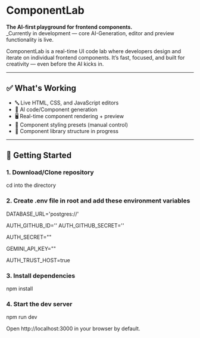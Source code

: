 # ComponentLab

**The AI-first playground for frontend components.**  
\_Currently in development — core AI-Generation, editor and preview functionality is live.

ComponentLab is a real-time UI code lab where developers design and iterate on individual frontend components. It’s fast, focused, and built for creativity — even before the AI kicks in.

---

## ✅ What's Working

- 🔤 Live HTML, CSS, and JavaScript editors
- 🧠 AI code/Component generation
- 🖥️ Real-time component rendering + preview
- 🎨 Component styling presets (manual control)
- 🧩 Component library structure in progress

---

## 🚀 Getting Started

### 1. Download/Clone repository

cd into the directory

### 2. Create .env file in root and add these environment variables

DATABASE_URL='postgres://'

AUTH_GITHUB_ID=''
AUTH_GITHUB_SECRET=''

AUTH_SECRET=""

GEMINI_API_KEY=""

AUTH_TRUST_HOST=true

### 3. Install dependencies

npm install

### 4. Start the dev server

npm run dev

Open http://localhost:3000 in your browser by default.
